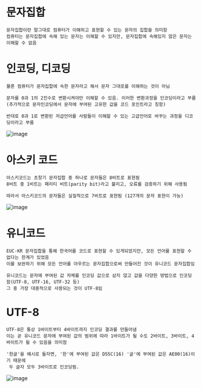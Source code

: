 # 문자집합
    문자집합이란 말그대로 컴퓨터가 이해하고 표현할 수 있는 문자의 집합을 의미함
    컴퓨터는 문자집합에 속해 있는 문자는 이해할 수 있지만, 문자집합에 속해있지 않은 문자는 이해할 수 없음

# 인코딩, 디코딩
    물론 컴퓨터가 문자집합에 속한 문자라고 해서 문자 그대로를 이해하는 것이 아님
    
    문자를 0과 1의 2진수로 변환시켜야만 이해할 수 있음. 이러한 변환과정을 인코딩이라고 부름
    (추가적으로 문자인코딩에서 문자에 부여된 고유한 값을 코드 포인트라고 칭함)

    반대로 0과 1로 변환된 저급언어를 사람들이 이해할 수 있는 고급언어로 바꾸는 과정을 디코딩이라고 부름
    
![image](https://github.com/user-attachments/assets/7b35623f-4d29-494a-b572-f8c140deb207)

# 아스키 코드
    아스키코드는 초창기 문자집합 중 하나로 문자들은 8비트로 표현됨
    8비트 중 1비트는 패리티 비트(parity bit)라고 불리고, 오류를 검증하기 위해 사용됨
    
    따라서 아스키코드의 문자들은 실질적으로 7비트로 표현됨 (127개의 문자 표현이 가능)
  
![image](https://github.com/user-attachments/assets/dcdaaf92-7557-4a19-a740-f1f0ae03ec78)

# 유니코드
    EUC-KR 문자집합을 통해 한국어를 코드로 표현할 수 있게되었지만, 모든 언어를 표현할 수 없다는 한계가 있었음 
    이를 보완하기 위해 모든 언어를 아우르는 문자집합으로써 만들어진 것이 유니코드 문자집합임
    
    유니코드는 문자에 부여된 값 자체를 인코딩 값으로 삼지 않고 값을 다양한 방법으로 인코딩 함(UTF-8, UTF-16, UTF-32 등)
    그 중 가장 대중적으로 사용되는 것이 UTF-8임

# UTF-8
    UTF-8은 통상 1바이트부터 4바이트까지 인코딩 결과를 만들어냄
    이는 곧 유니코드 문자에 부여된 값의 범위에 따라 1바이트가 될 수도 2바이트, 3바이트, 4바이트가 될 수 있음을 의미함
    
    '한글'을 예시로 들자면, '한'에 부여된 값은 D55C(16) '글'에 부여된 값은 AE00(16)이기 때문에
     두 글자 모두 3바이트로 인코딩됨.
  
![image](https://github.com/user-attachments/assets/4b197aaa-ddc2-4788-85e5-72dd06a7e7fe)




